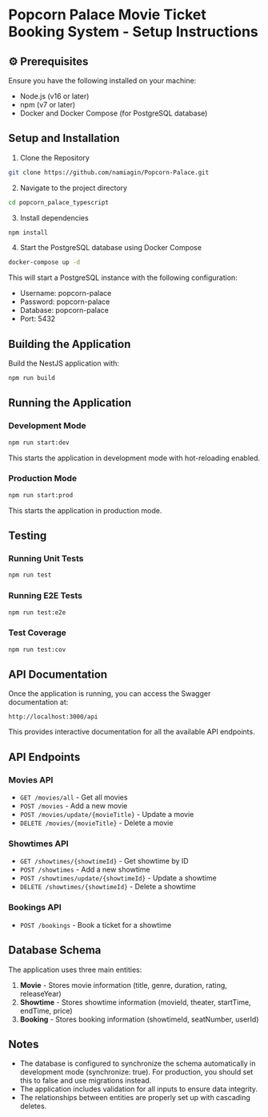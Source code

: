 # Popcorn Palace Movie Ticket Booking System - Setup Instructions

## ⚙️ Prerequisites
Ensure you have the following installed on your machine:
- Node.js (v16 or later)
- npm (v7 or later)
- Docker and Docker Compose (for PostgreSQL database)

## Setup and Installation

1. Clone the Repository
```bash
git clone https://github.com/namiagin/Popcorn-Palace.git
```

2. Navigate to the project directory

```bash
cd popcorn_palace_typescript
```

3. Install dependencies

```bash
npm install
```

4. Start the PostgreSQL database using Docker Compose

```bash
docker-compose up -d
```

This will start a PostgreSQL instance with the following configuration:
- Username: popcorn-palace
- Password: popcorn-palace
- Database: popcorn-palace
- Port: 5432

## Building the Application

Build the NestJS application with:

```bash
npm run build
```

## Running the Application

### Development Mode

```bash
npm run start:dev
```

This starts the application in development mode with hot-reloading enabled.

### Production Mode

```bash
npm run start:prod
```

This starts the application in production mode.

## Testing

### Running Unit Tests

```bash
npm run test
```

### Running E2E Tests

```bash
npm run test:e2e
```

### Test Coverage

```bash
npm run test:cov
```

## API Documentation

Once the application is running, you can access the Swagger documentation at:

```
http://localhost:3000/api
```

This provides interactive documentation for all the available API endpoints.

## API Endpoints

### Movies API

- `GET /movies/all` - Get all movies
- `POST /movies` - Add a new movie
- `POST /movies/update/{movieTitle}` - Update a movie
- `DELETE /movies/{movieTitle}` - Delete a movie

### Showtimes API

- `GET /showtimes/{showtimeId}` - Get showtime by ID
- `POST /showtimes` - Add a new showtime
- `POST /showtimes/update/{showtimeId}` - Update a showtime
- `DELETE /showtimes/{showtimeId}` - Delete a showtime

### Bookings API

- `POST /bookings` - Book a ticket for a showtime

## Database Schema

The application uses three main entities:

1. **Movie** - Stores movie information (title, genre, duration, rating, releaseYear)
2. **Showtime** - Stores showtime information (movieId, theater, startTime, endTime, price)
3. **Booking** - Stores booking information (showtimeId, seatNumber, userId)

## Notes

- The database is configured to synchronize the schema automatically in development mode (synchronize: true). For production, you should set this to false and use migrations instead.
- The application includes validation for all inputs to ensure data integrity.
- The relationships between entities are properly set up with cascading deletes.
